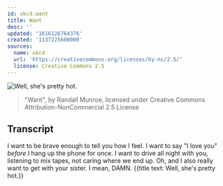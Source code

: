 ```yaml
---
id: xkcd.want
title: Want
desc: ''
updated: '1616126764376'
created: '1137225600000'
sources:
  name: xkcd
  url: 'https://creativecommons.org/licenses/by-nc/2.5/'
  license: Creative Commons 2.5
---
```

![Well, she's pretty hot.](https://imgs.xkcd.com/comics/want.jpg)
> "Want", by Randall Munroe, licensed under Creative Commons Attribution-NonCommercial 2.5 License

## Transcript
I want to be brave enough to tell you how I feel.
I want to say "I love you" _before_ I hang up the phone for once.
I want to drive all night with you, listening to mix tapes, not caring where we end up.
Oh, and I also really want to get with your sister.
I mean, DAMN.
{{title text: Well, she's pretty hot.}}
